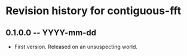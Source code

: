 # Revision history for contiguous-fft

## 0.1.0.0 -- YYYY-mm-dd

* First version. Released on an unsuspecting world.
